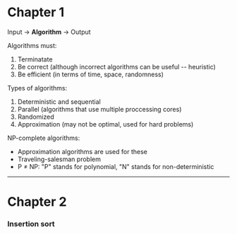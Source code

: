# Chapter 1

Input → **Algorithm** → Output

Algorithms must: <br/>
1. Terminatate <br/>
2. Be correct (although incorrect algorithms can be useful -- heuristic) <br/>
3. Be efficient (in terms of time, space, randomness)<br/>
  
Types of algorithms: <br/>
1. Deterministic and sequential <br/>
2. Parallel (algorithms that use multiple proccessing cores) <br/>
3. Randomized <br/>
4. Approximation (may not be optimal, used for hard problems) <br/>

NP-complete algorithms:
- Approximation algorithms are used for these
- Traveling-salesman problem
- P ≠ NP: "P" stands for polynomial, "N" stands for non-deterministic

-----------------------------------------------------------------------

# Chapter 2

### Insertion sort

